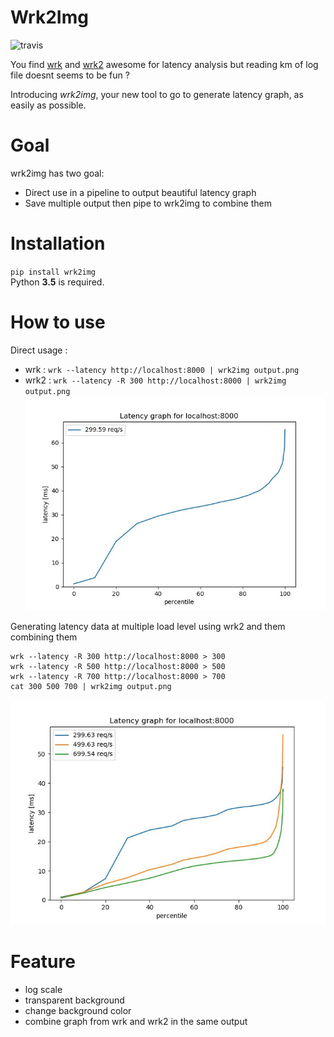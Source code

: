 # Wrk2Img
![travis](https://travis-ci.org/PPACI/wrk2img.svg?branch=master)

You find [wrk](https://github.com/wg/wrk) and [wrk2](https://github.com/giltene/wrk2) awesome for latency analysis but reading km of log file doesnt seems to be fun ?

Introducing *wrk2img*, your new tool to go to generate latency graph, as easily as possible.

# Goal
wrk2img has two goal:
* Direct use in a pipeline to output beautiful latency graph
* Save multiple output then pipe to wrk2img to combine them

# Installation
`pip install wrk2img`  
Python **3.5** is required.

# How to use
Direct usage : 
* wrk : `wrk --latency http://localhost:8000 | wrk2img output.png`  
* wrk2 : `wrk --latency -R 300 http://localhost:8000 | wrk2img output.png`  
![output1](./example1.jpg)

Generating latency data at multiple load level using wrk2 and them combining them  
```
wrk --latency -R 300 http://localhost:8000 > 300
wrk --latency -R 500 http://localhost:8000 > 500
wrk --latency -R 700 http://localhost:8000 > 700
cat 300 500 700 | wrk2img output.png
```
![output2](./example2.jpg)

# Feature
* log scale
* transparent background
* change background color
* combine graph from wrk and wrk2 in the same output



